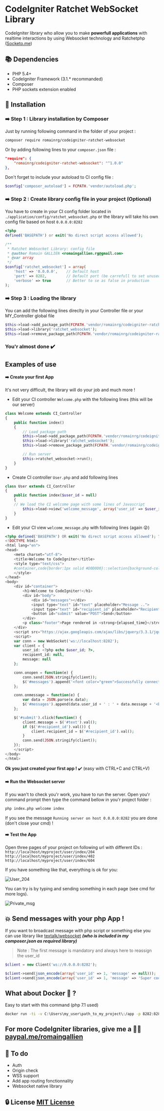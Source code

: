 # CodeIgniter Ratchet WebSocket Library
CodeIgniter library who allow you to make **powerfull applications** with realtime interactions by using Websocket technology and Ratchetphp ([Socketo.me](http://socketo.me))

## :books: Dependencies

- PHP 5.4+
- CodeIgniter Framework (3.1.* recommanded)
- Composer
- PHP sockets extension enabled

## :beginner: Installation

### :arrow_right: Step 1 : Library installation by Composer

Just by running following command in the folder of your project :
```sh
composer require romainrg/codeigniter-ratchet-websocket
```
Or by adding following lines to your `composer.json` file :
```json
"require": {
    "romainrg/codeigniter-ratchet-websocket": "^1.0.0"
},
```
Don't forget to include your autoload to CI config file :
```php
$config['composer_autoload'] = FCPATH.'vendor/autoload.php';
```
### :arrow_right: Step 2 : Create library config file in your project (Optional)

You have to create in your CI config folder located in `./application/config/ratchet_websocket.php` or the library will take his own config file based on host `0.0.0.0:8282`

```php
<?php
defined('BASEPATH') or exit('No direct script access allowed');

/**
 * Ratchet Websocket Library: config file
 * @author Romain GALLIEN <romaingallien.rg@gmail.com>
 * @var array
 */
$config['ratchet_websocket'] = array(
    'host' => '0.0.0.0',    // Default host
    'port' => 8282,         // Default port (be carrefull to set unused server port)
    'verbose' => true       // Better to se as false in production
);
```
### :arrow_right: Step 3 : Loading the library

You can add the following lines direclty in your Controller file or your MY_Controller global file

```php
$this->load->add_package_path(FCPATH.'vendor/romainrg/codeigniter-ratchet-websocket');
$this->load->library('ratchet_websocket');
$this->load->remove_package_path(FCPATH.'vendor/romainrg/codeigniter-ratchet-websocket');
```

### You'r almost done :heavy_check_mark:

## Examples of use

#### :arrow_right: Create your first App

It's not very difficult, the library will do your job and much more !
- Edit your CI controller `Welcome.php` with the following lines (this will be our server)

```php
class Welcome extends CI_Controller
{
    public function index()
    {
        // Load package path
        $this->load->add_package_path(FCPATH.'vendor/romainrg/codeigniter-ratchet-websocket');
        $this->load->library('ratchet_websocket');
        $this->load->remove_package_path(FCPATH.'vendor/romainrg/codeigniter-ratchet-websocket');

        // Run server
        $this->ratchet_websocket->run();
    }
}
```
- Create CI controller `User.php` and add following lines
```php
class User extends CI_Controller
{
    public function index($user_id = null)
    {
	// We load the CI welcome page with some lines of Javascript
        $this->load->view('welcome_message', array('user_id' => $user_id));
    }
}
```
- Edit your CI view `welcome_message.php` with following lines (again :stuck_out_tongue_winking_eye:)
```php
<?php defined('BASEPATH') OR exit('No direct script access allowed'); ?>
<!DOCTYPE html>
<html lang="en">
<head>
    <meta charset="utf-8">
    <title>Welcome to CodeIgniter</title>
    <style type="text/css">
    #container,code{border:1px solid #D0D0D0}::selection{background-color:#E13300;color:#fff}::-moz-selection{background-color:#E13300;color:#fff}body{background-color:#fff;margin:40px;font:13px/20px normal Helvetica,Arial,sans-serif;color:#4F5155}a,h1{background-color:transparent;font-weight:400}a{color:#039}h1{color:#444;border-bottom:1px solid #D0D0D0;font-size:19px;margin:0 0 14px;padding:14px 15px 10px}code{font-family:Consolas,Monaco,Courier New,Courier,monospace;font-size:12px;background-color:#f9f9f9;color:#002166;display:block;margin:14px 0;padding:12px 10px}#body{margin:0 15px}p.footer{text-align:right;font-size:11px;border-top:1px solid #D0D0D0;line-height:32px;padding:0 10px;margin:20px 0 0}#container{margin:10px;box-shadow:0 0 8px #D0D0D0}
    </style>
</head>
<body>
    <div id="container">
        <h1>Welcome to CodeIgniter!</h1>
        <div id="body">
            <div id="messages"></div>
            <input type="text" id="text" placeholder="Message ..">
            <input type="text" id="recipient_id" placeholder="Recipient id ..">
            <button id="submit" value="POST">Send</button>
        </div>
        <p class="footer">Page rendered in <strong>{elapsed_time}</strong> seconds. <?php echo  (ENVIRONMENT === 'development') ?  'CodeIgniter Version <strong>' . CI_VERSION . '</strong>' : '' ?></p>
    </div>
    <script src="https://ajax.googleapis.com/ajax/libs/jquery/3.3.1/jquery.min.js"></script>
    <script>
    var conn = new WebSocket('ws://localhost:8282');
    var client = {
        user_id: <?php echo $user_id; ?>,
        recipient_id: null,
        message: null
    };

    conn.onopen = function(e) {
        conn.send(JSON.stringify(client));
        $('#messages').append('<font color="green">Successfully connected as user '+ client.user_id +'</font><br>');
    };

    conn.onmessage = function(e) {
        var data = JSON.parse(e.data);
        $('#messages').append(data.user_id + ' : ' + data.message + '<br>');
    };

    $('#submit').click(function() {
        client.message = $('#text').val();
        if ($('#recipient_id').val()) {
            client.recipient_id = $('#recipient_id').val();
        }
        conn.send(JSON.stringify(client));
    });
    </script>
</body>
</html>
```
**Ok you just created your first app !** :heavy_check_mark: (easy with CTRL+C and CTRL+V)
#### :arrow_right: Run the Websocket server
If you wan't to check you'r work, you have to run the server.
Open you'r command prompt then type the command bellow in you'r project folder :
```sh
php index.php welcome index
```
If you see the message `Running server on host 0.0.0.0:8282` you are done (don't close your cmd) !
#### :arrow_right: Test the App
Open three pages of your project on following url with different IDs :
`http://localhost/myproject/user/index/204`
`http://localhost/myproject/user/index/402`
`http://localhost/myproject/user/index/604`

If you have something like that, everything is ok for you:

![User_204](https://user-images.githubusercontent.com/14097222/40725234-2d7ea6aa-6423-11e8-975e-4372125c889d.PNG)

You can try is by typing and sending something in each page (see cmd for more logs).

![Private_msg](https://user-images.githubusercontent.com/14097222/40725383-961c9fd2-6423-11e8-88eb-152fa583aa14.PNG)

## :boom: Send messages with your php App !
If you want to broadcast message with php script or something else you can use library like [textalk/websocket](https://github.com/Textalk/websocket-php) ***(who is included in my composer.json as required library)***

> Note : The first message is mandatory and always here to reassign the user_id

```php
$client = new Client('ws://0.0.0.0:8282');

$client->send(json_encode(array('user_id' => 1, 'message' => null)));
$client->send(json_encode(array('user_id' => 1, 'message' => 'Super cool message to me!')));
```
## What about Docker :whale: ?

Easy to start with this command (php 7.1 used)
```sh
docker run -ti -v C:\Users\my_user\path_to_my_project\:/app -p 8282:8282 -w /app php:7.1-cli sh -c "php index.php welcome index"
```

## For more CodeIgniter libraries, give me a :beer::grin: [paypal.me/romaingallien](https://www.paypal.me/romaingallien)

## :construction: To do
 - Auth
 - Origin check
 - WSS support
 - Add app routing fonctionnality
 - Websocket native library

## :lock: License [MIT License](http://opensource.org/licenses/MIT)
